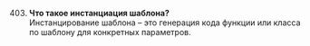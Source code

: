 403. **Что такое инстанциация шаблона?**  
Инстанцирование шаблона – это генерация кода функции или класса по шаблону для конкретных параметров.
